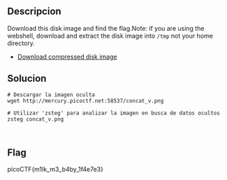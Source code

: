 ## Descripcion

Download this disk image and find the flag.Note: if you are using the webshell, download and extract the disk image into `/tmp` not your home directory.

- [Download compressed disk image](https://artifacts.picoctf.net/c/214/disk.flag.img.gz)


## Solucion
```
# Descargar la imagen oculta
wget http://mercury.picoctf.net:58537/concat_v.png

# Utilizar 'zsteg' para analizar la imagen en busca de datos ocultos
zsteg concat_v.png



```

## Flag
picoCTF{m1lk_m3_b4by_1f4e7e3}